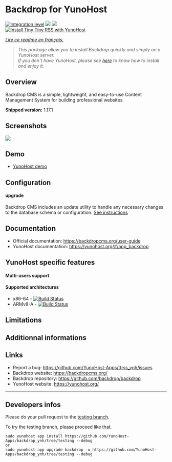 # Backdrop for YunoHost

[![Integration level](https://dash.yunohost.org/integration/backdrop.svg)](https://dash.yunohost.org/appci/app/backdrop) ![](https://ci-apps.yunohost.org/ci/badges/backdrop.status.svg) ![](https://ci-apps.yunohost.org/ci/badges/backdrop.maintain.svg)  
[![Install Tiny Tiny RSS with YunoHost](https://install-app.yunohost.org/install-with-yunohost.png)](https://install-app.yunohost.org/?app=backdrop)

*[Lire ce readme en français.](./README_fr.md)*

> *This package allow you to install Backdrop quickly and simply on a YunoHost server.  
If you don't have YunoHost, please see [here](https://yunohost.org/#/install) to know how to install and enjoy it.*

## Overview

Backdrop CMS is a simple, lightweight, and easy-to-use Content Management System for building professional websites.

**Shipped version:** 1.17.1

## Screenshots

![](https://backdropcms.org/files/inline-images/Hello_world.png)

## Demo

* [YunoHost demo](https://backdropcms.org/demo)

## Configuration

#### upgrade

Backdrop CMS includes an update utility to handle any necessary changes to the database schema or configuration. [See instructions](https://backdropcms.org/upgrade)

## Documentation

 * Official documentation: https://backdropcms.org/user-guide
 * YunoHost documentation: https://yunohost.org/#/app_backdrop

## YunoHost specific features

#### Multi-users support

#### Supported architectures

* x86-64 - [![Build Status](https://ci-apps.yunohost.org/ci/logs/backdrop%20%28Apps%29.svg)](https://ci-apps.yunohost.org/ci/apps/backdrop/)
* ARMv8-A - [![Build Status](https://ci-apps-arm.yunohost.org/ci/logs/backdrop%20%28Apps%29.svg)](https://ci-apps-arm.yunohost.org/ci/apps/backdrop/)

## Limitations

## Additionnal informations

## Links

 * Report a bug: https://github.com/YunoHost-Apps/ttrss_ynh/issues
 * Backdrop website: https://backdropcms.org/
 * Backdrop repository: https://github.com/backdrop/backdrop
 * YunoHost website: https://yunohost.org/

---

## Developers infos

Please do your pull request to the [testing branch](https://github.com/YunoHost-Apps/backdrop_ynh/tree/testing).

To try the testing branch, please proceed like that.
```
sudo yunohost app install https://github.com/YunoHost-Apps/backdrop_ynh/tree/testing --debug
or
sudo yunohost app upgrade backdrop -u https://github.com/YunoHost-Apps/backdrop_ynh/tree/testing --debug
```

